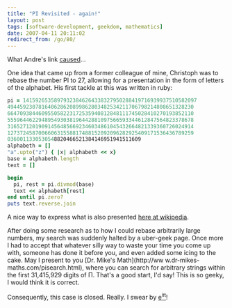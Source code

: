 ```yaml
---
title: "PI Revisited - again!"
layout: post
tags: [software-development, geekdom, mathematics]
date: 2007-04-11 20:11:02
redirect_from: /go/80/
---
```


What Andre's link [caused](/go/92)...

One idea that came up from a former colleague of mine, Christoph was to rebase the number PI to 27, allowing for a presentation in the form of letters of the alphabet. His first tackle at this was written in ruby:

```ruby
pi = 14159265358979323846264338327950288419716939937510582097
494459230781640628620899862803482534211706798214808651328230
664709384460955058223172535940812848111745028410270193852110
555964462294895493038196442881097566593344612847564823378678
316527120190914564856692346034861045432664821339360726024914
127372458700660631558817488152092096282925409171536436789259
0360011330530548820466521384146951941511609
alphabeth = []
"a".upto("z") { |x| alphabeth << x}
base = alphabeth.length
text = []

begin
  pi, rest = pi.divmod(base)
  text << alphabeth[rest]
end until pi.zero?
puts text.reverse.join
```

A nice way to express what is also presented [here at wikipedia](http://en.wikipedia.org/wiki/Hexadecimal#Converting_from_other_bases).

After doing some research as to how I could rebase arbitrarily large numbers, my search was suddenly halted by a uber-geek page. Once more I had to accept that whatever silly way to waste your time you come up with, someone has done it before you, and even added some icing to the cake. May I present to you [Dr. Mike's Math](http://ww
w.dr-mikes-maths.com/pisearch.html), where you can search for arbitrary strings within the first 31,415,929 digits of &Pi;. That's a good start, I'd say! This is so geeky, I would think it is correct.</p>

Consequently, this case is closed. Really. I swear by [e<sup>_i_&pi;</sup>](http://www.math.utoronto.ca/mathnet/questionCorner/epii.html)!